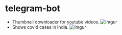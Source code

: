 # telegram-bot
* Thumbnail downloader for youtube videos.
![Imgur](https://i.imgur.com/sMtmEIV.jpg)
* Shows covid cases in India.
![Imgur](https://i.imgur.com/iKDeCnm.jpg)

